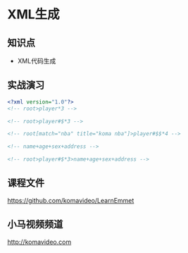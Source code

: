 XML生成
=======

## 知识点

* XML代码生成

## 实战演习

~~~xml
<?xml version="1.0"?>
<!-- root>player*3 -->

<!-- root>player#$*3 -->

<!-- root[match="nba" title="koma nba"]>player#$$*4 -->

<!-- name+age+sex+address -->

<!-- root>player#$*3>name+age+sex+address -->
~~~

## 课程文件

https://github.com/komavideo/LearnEmmet

## 小马视频频道

http://komavideo.com
